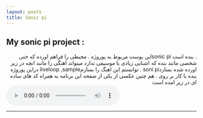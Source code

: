 ```yaml
---
layout: posts
title: Sonic pi
---
```



## My sonic pi project :

<div dir="rtl">
. بنده است sonic piاین پوست مربوط به پوروژه 
. محیطی را فراهم اورده که حتی شخصی مانند بنده که اشنایی زیادی با موسیقی ندارد میتواند اهنگی را مانند انچه در زیر اورده شده بسازدsoni pi
. توانستم این اهنگ را بسازمliveloop ,sample دراین پوروژه بنده با کار بر روی 
. هم چنین عکسی از یکی از صفحه این برنامه به همراه کد های ساده ای در زیر امده است 
</div>
<audio controls>
    <source src= "../assets/sonic.wav" type="audio/wav">
</audio>




---

